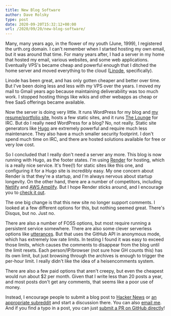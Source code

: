 ```yaml
---
title: New Blog Software
author: Dave Rolsky
type: post
date: 2020-09-20T15:32:12+00:00
url: /2020/09/20/new-blog-software/
---
```


Many, many years ago, in the flower of my youth (June, 1999), I registered the urth.org domain. I
can't remember when I started hosting my own email, but it was around that time. For many years
after, I had a server in my home that hosted my email, various websites, and some web applications.
Eventually VPS's became cheap and powerful enough that I ditched the home server and moved
everything to the cloud ([Linode](https://www.linode.com/), specifically).

Linode has been great, and has only gotten cheaper and better over time. But I've been doing less
and less with my VPS over the years. I moved my mail to Gmail years ago because maintaining
deliverability was too much work. I stopped hosting things like wikis and other webapps as cheap or
free SaaS offerings became available.

Now the server is doing very little. It runs WordPress for my blog and
[my resume/portfolio site](https://www.houseabsolute.com/), hosts a few static sites, and it runs
[The Lounge](https://thelounge.chat/) for IRC. But do I really need WordPress for a blog? No, not
really. Static site generators like [Hugo](https://gohugo.io/) are extremely powerful and require
much less maintenance. They also have a much smaller security footprint. I don't spend much time on
IRC, and there are hosted solutions available for free or very low cost.

So I concluded that I really don't need a server any more. This blog is now running with Hugo, as
the footer states. I'm using [Render](https://render.com/) for hosting, which is a really nice
service. It's free(!) for static sites like this one, and configuring it for a Hugo site is
incredibly easy. My one concern about Render is that they're a startup, and I'm always nervous about
startup longevity. On the other hand, there are a number of competitors, including
[Netlify](https://www.netlify.com/) and
[AWS Amplify](https://gohugo.io/hosting-and-deployment/hosting-on-aws-amplify/). But I hope Render
sticks around, and I encourage you to [check it out](https://render.com/docs).

The one big change is that this new site no longer support comments. I looked at a few different
options for this, but nothing seemed great. There's Disqus, but no. Just no.

There are also a number of FOSS options, but most require running a persistent service somewhere.
There are also some clever serverless options like [utterances](https://utteranc.es/). But that uses
the GitHub API in anonymous mode, which has extremely low rate limits. In testing I found it was
easy to exceed those limits, which causes the comments to disappear from the blog until the limit
resets. Each person/IP/browser (not sure how GH counts this) has its own limit, but just browsing
through the archives is enough to trigger the per-hour limit. I really didn't like the idea of a
heisencomments system.

There are also a few paid options that aren't creepy, but even the cheapest would run about $2 per
month. Given that I write less than 20 posts a year, and most posts don't get any comments, that
seems like a poor use of money.

Instead, I encourage people to submit a blog post to [Hacker News](http://news.ycombinator.com/) or
[an appropriate subreddit](https://www.reddit.com/subreddits/a-1/) and start a discussion there. You
can also [email me](mailto:autarch@urth.org). And if you find a typo in a post, you can just
[submit a PR on GitHub directly](https://github.com/autarch/blog.urth.org/)!
